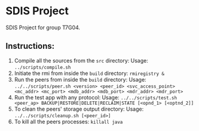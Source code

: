 # SDIS Project

SDIS Project for group T7G04.

## Instructions:

1. Compile all the sources from the `src` directory:
    Usage: `../scripts/compile.sh`
2. Initiate the rmi from inside the `build` directory:
    `rmiregistry &`
3. Run the peers from inside the `build` directory:
    Usage: `../../scripts/peer.sh <version> <peer_id> <svc_access_point> <mc_addr> <mc_port> <mdb_addr> <mdb_port> <mdr_addr> <mdr_port>`
4. Run the test app with any protocol:
    Usage: `../../scripts/test.sh <peer_ap> BACKUP|RESTORE|DELETE|RECLAIM|STATE [<opnd_1> [<optnd_2]]`
5. To clean the peers' storage output directory:
    Usage: `../../scripts/cleanup.sh [<peer_id>]`
6. To kill all the peers processes:
   `killall java`